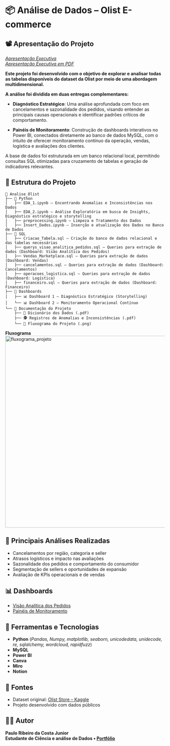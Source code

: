 # 📦 Análise de Dados – Olist E-commerce

## 📽️ Apresentação do Projeto
*[Apresentação Executiva](https://www.canva.com/design/DAGu1l0HmME/wi1hSlDXeumOPzRq9YxfpQ/view?utm_content=DAGu1l0HmME&utm_campaign=designshare&utm_medium=link2&utm_source=uniquelinks&utlId=hd0331f14be)*  
*[Apresentação Executiva em PDF](https://af60cd74-0f43-4a22-879f-66da15034211.filesusr.com/ugd/733747_09de37c862284764a8ed8caaf9a917d1.pdf)*

**Este projeto foi desenvolvido com o objetivo de explorar e analisar todas as tabelas disponíveis do dataset da Olist por meio de uma abordagem multidimensional.**  

**A análise foi dividida em duas entregas complementares:**

- **Diagnóstico Estratégico**: Uma análise aprofundada com foco em cancelamentos e sazonalidade dos pedidos, visando entender as principais causas operacionais e identificar padrões críticos de comportamento.

- **Painéis de Monitoramento**: Construção de dashboards interativos no Power BI, conectados diretamente ao banco de dados MySQL, com o intuito de oferecer monitoramento contínuo da operação, vendas, logística e avaliações dos clientes.

A base de dados foi estruturada em um banco relacional local, permitindo consultas SQL otimizadas para cruzamento de tabelas e geração de indicadores relevantes.

## 📁 Estrutura do Projeto
```
📂 Analise_Olist  
├── 📂 Python  
│   ├── EDA_1.ipynb — Encontrando Anomalias e Inconsistências nos Dados  
│   ├── EDA_2.ipynb — Análise Exploratória em busca de Insights, Diagnóstico estratégico e storytelling  
│   ├── preprocessing.ipynb — Limpeza e Tratamento dos Dados  
│   ├── Insert_Dados.ipynb — Inserção e atualização dos Dados no Banco de Dados  
├── 📂 SQL  
│   ├── Criacao_Tabela.sql — Criação do banco de dados relacional e das tabelas necessárias  
│   ├── querys_visao_analitica_pedidos.sql — Queries para extração de dados (Dashboard: Visão Analítica dos Pedidos)  
│   ├── Vendas_Marketplace.sql — Queries para extração de dados (Dashboard: Vendas)  
│   ├── cancelamentos.sql — Queries para extração de dados (Dashboard: Cancelamentos)  
│   ├── operacoes_logistica.sql — Queries para extração de dados (Dashboard: Logística)  
│   ├── financeiro.sql — Queries para extração de dados (Dashboard: Financeiro)  
├── 📂 Dashboards  
│   ├── 📊 Dashboard 1 — Diagnóstico Estratégico (Storytelling)  
│   └── 📊 Dashboard 2 — Monitoramento Operacional Contínuo  
└── 📂 Documentação do Projeto  
    ├── 📘 Dicionário dos Dados (.pdf)    
    ├── 🕵️ Registros de Anomalias e Inconsistências (.pdf)   
    └── 🔁 Fluxograma do Projeto (.png)
```
**Fluxograma**
<img width="1569" height="607" alt="fluxograma_projeto" src="https://github.com/user-attachments/assets/8eb3911d-d2c0-4461-8b86-dd1851bf021b" />

## 🧠 Principais Análises Realizadas  

- Cancelamentos por região, categoria e seller
- Atrasos logísticos e impacto nas avaliações
- Sazonalidade dos pedidos e comportamento do consumidor
- Segmentação de sellers e oportunidades de expansão
- Avaliação de KPIs operacionais e de vendas

## 📊 Dashboards
- [Visão Analítica dos Pedidos](https://app.powerbi.com/view?r=eyJrIjoiMzY1Yzc3YzEtMzU1Ny00NzM3LWEzOGItYWFkNmE0YzhmNTIyIiwidCI6IjE4OTkzNTlhLTNjNTAtNGRlZS1iMmNjLWEzM2MzYzc2NGE0OCJ9)
- [Painéis de Monitoramento](https://app.powerbi.com/view?r=eyJrIjoiYTZkNTZhNTMtODdiNS00ZDJhLWJmODMtMjM0YWVlMWIzZWRhIiwidCI6IjE4OTkzNTlhLTNjNTAtNGRlZS1iMmNjLWEzM2MzYzc2NGE0OCJ9)
  
## 🧩 Ferramentas e Tecnologias  
- **Python** (*Pandas, Numpy, matplotlib, seaborn, unicodedata, unidecode, re, sqlalchemy, wordcloud, rapidfuzz*)
- **MySQL**
- **Power BI**
- **Canva**
- **Miro**
- **Notion**

## 🔗 Fontes
- Dataset original: [Olist Store – Kaggle](https://www.kaggle.com/datasets/olistbr/brazilian-ecommerce/data)
- Projeto desenvolvido com dados públicos

## 👨‍💻 Autor  
**Paulo Ribeiro da Costa Junior**  
**Estudante de Ciência e análise de Dados • [Portfólio](https://portfolio-paulo-ribeiro-dados.lovable.app/)**
